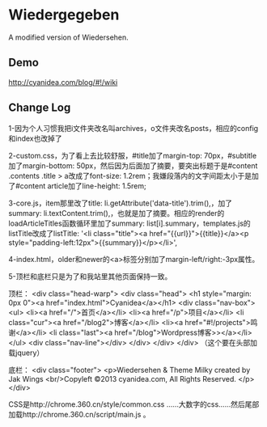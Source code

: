 Wiedergegeben
===========

A modified version of Wiedersehen.

## Demo

http://cyanidea.com/blog/#!/wiki

## Change Log

1-因为个人习惯我把i文件夹改名叫archives，o文件夹改名posts，相应的config和index也改掉了

2-custom.css，为了看上去比较舒服，#title加了margin-top: 70px，#subtitle加了margin-bottom: 50px，然后因为后面加了摘要，要突出标题于是#content .contents .title &gt; a改成了font-size: 1.2rem；我嫌段落内的文字间距太小于是加了#content article加了line-height: 1.5rem;

3-core.js，item那里改了title: li.getAttribute('data-title').trim(),，加了summary: li.textContent.trim(),，也就是加了摘要。相应的render的loadArticleTitles函数循环里加了summary: list[i].summary，templates.js的listTitle改成了listTitle: '&lt;li class="title"&gt;&lt;a href="{{url}}"&gt;{{title}}&lt;/a&gt;&lt;p style="padding-left:12px"&gt;{{summary}}&lt;/p&gt;&lt;/li&gt;',

4-index.html，older和newer的&lt;a&gt;标签分别加了margin-left/right:-3px属性。

5-顶栏和底栏只是为了和我站里其他页面保持一致。

顶栏：
&lt;div class="head-warp"&gt;
  &lt;div class="head"&gt;
    &lt;h1 style="margin: 0px 0"&gt;&lt;a href="index.html"&gt;Cyanidea&lt;/a&gt;&lt;/h1&gt;
    &lt;div class="nav-box"&gt;
      &lt;ul&gt;
          &lt;li&gt;&lt;a href="/"&gt;首页&lt;/a&gt;&lt;/li&gt;
          &lt;li&gt;&lt;a href="/p"&gt;项目&lt;/a&gt;&lt;/li&gt;
          &lt;li class="cur"&gt;&lt;a href="/blog2"&gt;博客&lt;/a&gt;&lt;/li&gt;
          &lt;li&gt;&lt;a href="#!/projects"&gt;鸣谢&lt;/a&gt;&lt;/li&gt;
          &lt;li class="last"&gt;&lt;a href="/blog"&gt;Wordpress博客&gt;&gt;&lt;/a&gt;&lt;/li&gt;
      &lt;/ul&gt;
      &lt;div class="nav-line"&gt;&lt;/div&gt;
    &lt;/div&gt;
  &lt;/div&gt;
&lt;/div&gt;
（这个要在头部加载jquery）

底栏：
&lt;div class="footer"&gt;
  &lt;p&gt;Wiedersehen & Theme Milky created by Jak Wings
  &lt;br/&gt;Copyleft ©2013 cyanidea.com, All Rights Reserved. 
  &lt;/p&gt;
&lt;/div&gt;

CSS是http://chrome.360.cn/style/common.css ……大数字的css……然后尾部加载http://chrome.360.cn/script/main.js 。

